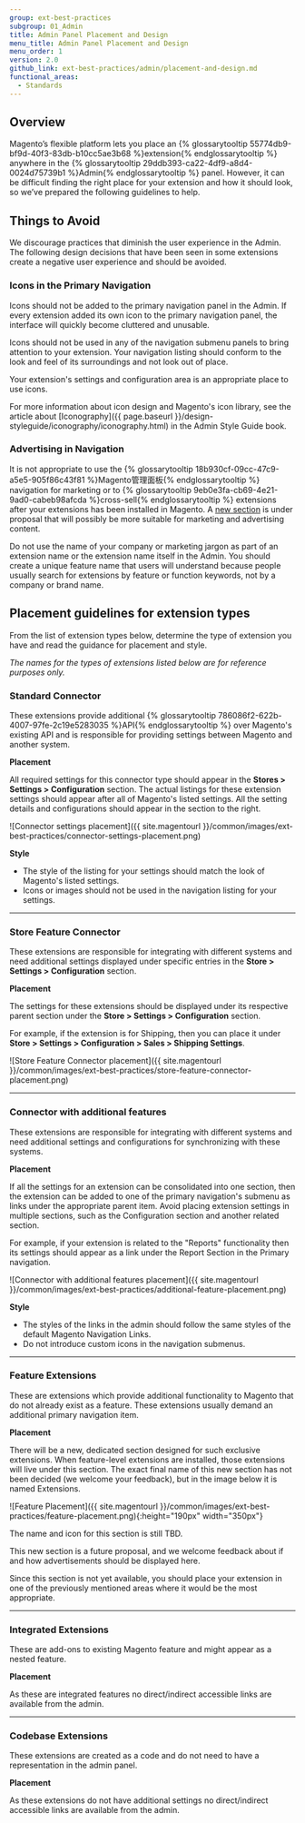 ```yaml
---
group: ext-best-practices
subgroup: 01_Admin
title: Admin Panel Placement and Design
menu_title: Admin Panel Placement and Design
menu_order: 1
version: 2.0
github_link: ext-best-practices/admin/placement-and-design.md
functional_areas:
  - Standards
---
```


## Overview

Magento’s flexible platform lets you place an {% glossarytooltip 55774db9-bf9d-40f3-83db-b10cc5ae3b68 %}extension{% endglossarytooltip %} anywhere in the {% glossarytooltip 29ddb393-ca22-4df9-a8d4-0024d75739b1 %}Admin{% endglossarytooltip %} panel. However, it can be difficult finding the right place for your extension and how it should look, so we’ve prepared the following guidelines to help.

## Things to Avoid

We discourage practices that diminish the user experience in the Admin. The following design decisions that have been seen in some extensions create a negative user experience and should be avoided.

### Icons in the Primary Navigation
Icons should not be added to the primary navigation panel in the Admin. If every extension added its own icon to the primary navigation panel, the interface will quickly become cluttered and unusable.

Icons should not be used in any of the navigation submenu panels to bring attention to your extension. Your navigation listing should conform to the look and feel of its surroundings and not look out of place.

Your extension's settings and configuration area is an appropriate place to use icons.

For more information about icon design and Magento's icon library, see the article about  [Iconography]({{ page.baseurl }}/design-styleguide/iconography/iconography.html) in the Admin Style Guide book.

### Advertising in Navigation
It is not appropriate to use the {% glossarytooltip 18b930cf-09cc-47c9-a5e5-905f86c43f81 %}Magento管理面板{% endglossarytooltip %} navigation for marketing or to {% glossarytooltip 9eb0e3fa-cb69-4e21-9ad0-cabeb98afcda %}cross-sell{% endglossarytooltip %} extensions after your extensions has been installed in Magento. A [new section](#feature-extensions) is under proposal that will possibly be more suitable for marketing and advertising content.

Do not use the name of your company or marketing jargon as part of an extension name or the extension name itself in the Admin. You should create a unique feature name that users will understand because people usually search for extensions by feature or function keywords, not by a company or brand name.

## Placement guidelines for extension types
From the list of extension types below, determine the type of extension you have and read the guidance for placement and style.

*The names for the types of extensions listed below are for reference purposes only.*

### Standard Connector
These extensions provide additional {% glossarytooltip 786086f2-622b-4007-97fe-2c19e5283035 %}API{% endglossarytooltip %} over Magento's existing API and is responsible for providing settings between Magento and another system.

**Placement**

All required settings for this connector type should appear in the **Stores > Settings > Configuration** section. The actual listings for these extension settings should appear after all of Magento's listed settings. All the setting details and configurations should appear in the section to the right.

![Connector settings placement]({{ site.magentourl }}/common/images/ext-best-practices/connector-settings-placement.png)

**Style**

* The style of the listing for your settings should match the look of Magento's listed settings.
* Icons or images should not be used in the navigation listing for your settings.

---

### Store Feature Connector
These extensions are responsible for integrating with different systems and need additional
settings displayed under specific entries in the **Store > Settings > Configuration** section.

**Placement**

The settings for these extensions should be displayed under its respective parent section under the **Store > Settings > Configuration** section.

For example, if the extension is for Shipping, then you can place it under **Store > Settings > Configuration > Sales > Shipping Settings**.

![Store Feature Connector placement]({{ site.magentourl }}/common/images/ext-best-practices/store-feature-connector-placement.png)

---

### Connector with additional features
These extensions are responsible for integrating with different systems and need additional settings and configurations for synchronizing with these systems.

**Placement**

If all the settings for an extension can be consolidated into one section, then the extension can be added to one of the primary navigation's submenu as links under the appropriate parent item. Avoid placing extension settings in multiple sections, such as the Configuration section and another related section.

For example, if your extension is related to the "Reports" functionality then its settings should appear as a link under the Report Section in the Primary navigation.

![Connector with additional features placement]({{ site.magentourl }}/common/images/ext-best-practices/additional-feature-placement.png)

**Style**

* The styles of the links in the admin should follow the same styles of the default Magento Navigation Links.
* Do not introduce custom icons in the navigation submenus.

---

### Feature Extensions

These are extensions which provide additional functionality to Magento that do not already exist as a feature. These extensions usually demand an additional primary navigation item.

**Placement**

There will be a new, dedicated section designed for such exclusive extensions. When feature-level extensions are installed, those extensions will live under this section. The exact final name of this new section has not been decided (we welcome your feedback), but in the image below it is named Extensions.

![Feature Placement]({{ site.magentourl }}/common/images/ext-best-practices/feature-placement.png){:height="190px" width="350px"}

<div class="bs-callout bs-callout-info" id="info">
  <p>The name and icon for this section is still TBD.</p>
  <p>This new section is a future proposal, and we welcome feedback about if and how advertisements should be displayed here.</p>
</div>

Since this section is not yet available, you should place your extension in one of the previously mentioned areas where it would be the most appropriate.

---

### Integrated Extensions

These are add-ons to existing Magento feature and might appear as a nested feature.

**Placement**

As these are integrated features no direct/indirect accessible links are available from the admin.

---

### Codebase Extensions

These extensions are created as a code and do not need to have a representation in the admin panel.

**Placement**

As these extensions do not have additional settings no direct/indirect accessible links are available from the admin.
